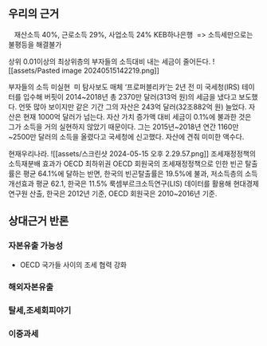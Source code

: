  
## 우리의 근거
 
 재산소득 40%, 근로소득 29%, 사업소득 24% KEB하나은행
 => 소득세만으로는 불평등을 해결불가

상위 0.01이상의 최상위층의 부자들의 소득대비 내는 세금이 줄어든다.
![[assets/Pasted image 20240515142219.png]]

부자들의 소득 미실현
 미 탐사보도 매체 ‘프로퍼블리카’는 2년 전 미 국세청(IRS) 테이터를 입수해 버핏이 2014~2018년 총 2370만 달러(313억 원)의 세금을 냈다고 보도했다. 언뜻 많아 보이지만 같은 기간 그의 자산은 243억 달러(32조882억 원) 늘었다. 자산은 현재 1000억 달러가 넘는다. 자산 가치 증가액 대비 세금이 0.1%에 불과한 것은 그가 소득을 거의 실현하지 않았기 때문이다. 그는 2015년~2018년 연간 1160만~2500만 달러의 소득을 올렸다고 국세청에 신고했다. 자산에 견줘 미미한 액수다.


현재우리나라.
![[assets/스크린샷 2024-05-15 오후 2.29.57.png]]
조세재정정책의 소득재분배 효과가 OECD 최하위권
OECD 회원국의 조세재정정책으로 인한 빈곤 탈출률은 평균 64.1%에 달하는 반면, 한국의 빈곤탈출률은 19.5%에 불과,
저소득층의 소득 개선효과 평균 62.1, 한국은 11.5%
룩셈부르크소득연구(LIS) 데이터를 활용해 현대경제연구원 산출, 한국은 2012년 기준, OECD 회원국은 2010~2016년 기준.
## 상대근거 반론
### 자본유출 가능성
- OECD 국가들 사이의 조세 협력 강화

### 해외자본유출
### 탈세,조세회피야기
### 이중과세